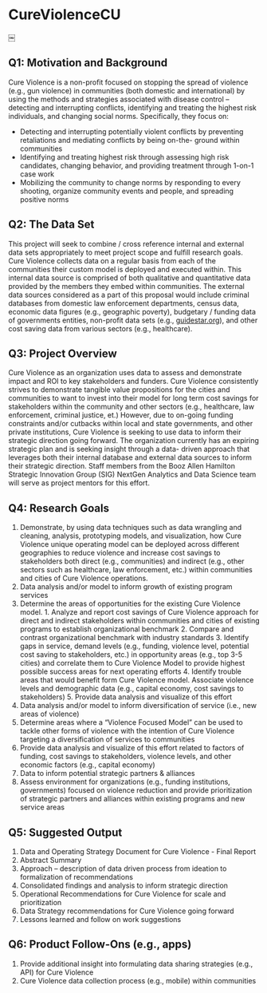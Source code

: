 # CureViolenceCU
￼
## Q1: Motivation and Background
Cure Violence is a non-profit focused on stopping the spread of violence (e.g., gun violence) in communities (both domestic and international) by using the methods and strategies associated with disease control – detecting and interrupting conflicts, identifying and treating the highest risk individuals, and changing social norms. Specifically, they focus on:
* Detecting and interrupting potentially violent conflicts by preventing retaliations and mediating conflicts by being on-the- ground within communities
* Identifying and treating highest risk through assessing high risk candidates, changing behavior, and providing treatment through 1-on-1 case work
* Mobilizing the community to change norms by responding to every shooting, organize community events and people, and spreading positive norms

## Q2: The Data Set
This project will seek to combine / cross reference internal and external data sets appropriately to meet project scope and fulfill research goals. Cure Violence collects data on a regular basis from each of the communities their custom model is deployed and executed within. This internal data source is comprised of both qualitative and quantitative data provided by the members they embed within communities. The external data sources considered as a part of this proposal would include criminal databases from domestic law enforcement departments, census data, economic data figures (e.g., geographic poverty), budgetary / funding data of governments entities, non-profit data sets (e.g., [guidestar.org](http://www.guidestar.org)), and other cost saving data from various sectors (e.g., healthcare).

## Q3: Project Overview
Cure Violence as an organization uses data to assess and demonstrate impact and ROI to key stakeholders and funders. Cure Violence consistently strives to demonstrate tangible value propositions for the cities and communities to want to invest into their model for long term cost savings for stakeholders within the community and other sectors (e.g., healthcare, law enforcement, criminal justice, et.) However, due to on-going funding constraints and/or cutbacks within local and state governments, and other private institutions, Cure Violence is seeking to use data to inform their strategic direction going forward. The organization currently has an expiring strategic plan and is seeking insight through a data- driven approach that leverages both their internal database and external data sources to inform their strategic direction. Staff members from the Booz Allen Hamilton Strategic Innovation Group (SIG) NextGen Analytics and Data Science team will serve as project mentors for this effort.

## Q4: Research Goals
1. Demonstrate, by using data techniques such as data wrangling and cleaning, analysis, prototyping models, and visualization, how Cure Violence unique operating model can be deployed across different geographies to reduce violence and increase cost savings to stakeholders both direct (e.g., communities) and indirect (e.g., other sectors such as healthcare, law enforcement, etc.) within communities and cities of Cure Violence operations.
2. Data analysis and/or model to inform growth of existing program services
  1. Determine the areas of opportunities for the existing Cure Violence model.
    1. Analyze and report cost savings of Cure Violence approach for direct and indirect stakeholders within communities and cities of existing programs to establish organizational benchmark
    2. Compare and contrast organizational benchmark with industry standards
    3. Identify gaps in service, demand levels (e.g., funding, violence level, potential cost saving to stakeholders, etc.) in opportunity areas (e.g., top 3-5 cities) and correlate them to Cure Violence Model to provide highest possible success areas for next operating efforts
    4. Identify trouble areas that would benefit form Cure Violence model. Associate violence levels and demographic data (e.g., capital economy, cost savings to stakeholders)
    5. Provide data analysis and visualize of this effort
3. Data analysis and/or model to inform diversification of service (i.e., new areas of violence)
  1. Determine areas where a “Violence Focused Model” can be used to tackle other forms of violence with the intention of Cure Violence targeting a diversification of services to communities
  1. Provide data analysis and visualize of this effort related to factors of funding, cost savings to stakeholders, violence levels, and other economic factors (e.g., capital economy)
4. Data to inform potential strategic partners & alliances
  1. Assess environment for organizations (e.g., funding institutions, governments) focused on violence reduction and provide prioritization of strategic partners and alliances within existing programs and new service areas

## Q5: Suggested Output
1. Data and Operating Strategy Document for Cure Violence - Final Report
  1. Abstract Summary
  2. Approach – description of data driven process from ideation to formalization of recommendations
  3. Consolidated findings and analysis to inform strategic direction
  4. Operational Recommendations for Cure Violence for scale and prioritization
  5. Data Strategy recommendations for Cure Violence going forward
  6. Lessons learned and follow on work suggestions

## Q6: Product Follow-Ons (e.g., apps)
1. Provide additional insight into formulating data sharing strategies (e.g., API) for Cure Violence 
2. Cure Violence data collection process (e.g., mobile) within communities
